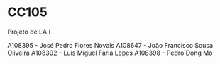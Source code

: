 # CC105
Projeto de LA I

A108395 - José Pedro Flores Novais
A108647 - João Francisco Sousa Oliveira
A108392 - Luís Miguel Faria Lopes
A108398 - Pedro Dong Mo
